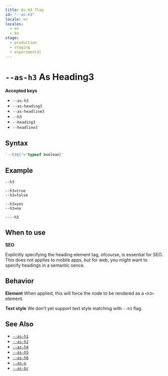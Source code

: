 ```yaml
---
title: As-H3 flag
id: "--as-h3"
locale: en
locales:
  - en
  - ko
stage:
  - production
  - staging
  - experimental
---
```


# `--as-h3` As Heading3

**Accepted keys**

- `--as-h3`
- `--as-heading3`
- `--as-headline3`
- `--h3`
- `--heading3`
- `--headline3`

## Syntax

```ts
`--h3${"="typeof boolean}`
```

## Example

```
--h3

--h3=true
--h3=false

--h3=yes
--h3=no

----h3
```

## When to use

<!-- shared content between h1~h6 -->

**SEO**

Explicitly specifying the heading element tag, ofcourse, is essential for SEO.
This does not applies to mobile apps, but for web, you might want to specify headings in a semantic sence.

## Behavior

**Element**
When applied, this will force the node to be rendered as a `<h3>` element.

**Text style**
We don't yet support text style matching with `--h3` flag.

## See Also

- [`--as-h1`](../--as-h1)
- [`--as-h2`](../--as-h2)
- [`--as-h4`](../--as-h4)
- [`--as-h5`](../--as-h5)
- [`--as-h6`](../--as-h6)
- [`--as-p`](../--as-p)
- [`--as-br`](../--as-br)
